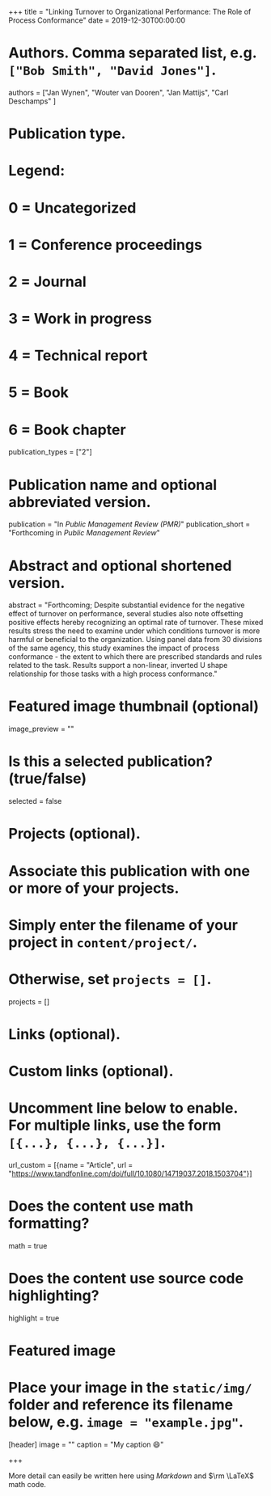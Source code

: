 +++
title = "Linking Turnover to Organizational Performance: The Role of Process Conformance"
date = 2019-12-30T00:00:00

# Authors. Comma separated list, e.g. `["Bob Smith", "David Jones"]`.
authors = ["Jan Wynen", "Wouter van Dooren", "Jan Mattijs", "Carl Deschamps"  ]

# Publication type.
# Legend:
# 0 = Uncategorized
# 1 = Conference proceedings
# 2 = Journal
# 3 = Work in progress
# 4 = Technical report
# 5 = Book
# 6 = Book chapter
publication_types = ["2"]

# Publication name and optional abbreviated version.
publication = "In *Public Management Review (PMR)*"
publication_short = "Forthcoming in *Public Management Review*"

# Abstract and optional shortened version.
abstract = "Forthcoming; Despite substantial evidence for the negative effect of turnover on performance, several studies also note offsetting positive effects hereby recognizing an optimal rate of turnover. These mixed results stress the need to examine under which conditions turnover is more harmful or beneficial to the organization. Using panel data from 30 divisions of the same agency, this study examines the impact of process conformance - the extent to which there are prescribed standards and rules related to the task. Results support a non-linear, inverted U shape relationship for those tasks with a high process conformance."

# Featured image thumbnail (optional)
image_preview = ""

# Is this a selected publication? (true/false)
selected = false

# Projects (optional).
#   Associate this publication with one or more of your projects.
#   Simply enter the filename of your project in `content/project/`.
#   Otherwise, set `projects = []`.
projects = []

# Links (optional).


# Custom links (optional).
#   Uncomment line below to enable. For multiple links, use the form `[{...}, {...}, {...}]`.
url_custom = [{name = "Article", url = "https://www.tandfonline.com/doi/full/10.1080/14719037.2018.1503704"}]

# Does the content use math formatting?
math = true

# Does the content use source code highlighting?
highlight = true

# Featured image
# Place your image in the `static/img/` folder and reference its filename below, e.g. `image = "example.jpg"`.
[header]
image = ""
caption = "My caption :smile:"

+++

More detail can easily be written here using *Markdown* and $\rm \LaTeX$ math code.
